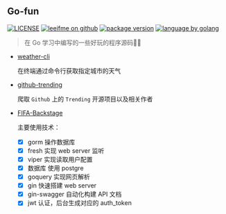 ## Go-fun

[![LICENSE](https://img.shields.io/badge/license-MIT-FF0080.svg)](https://github.com/leeifme/weather-cli/blob/master/LICENSE)
[![leeifme on github](https://img.shields.io/badge/github-@leeifme-red.svg)](https://github.com/leeifme)
[![package version](https://img.shields.io/badge/package-v0.1.0-blue.svg)](https://github.com/leeifme/Go-fun)
[![language by golang](https://img.shields.io/badge/language-@golang-green.svg)](https://github.com/leeifme/Go-fun)

> 在 Go 学习中编写的一些好玩的程序源码🌻🍉

- [weather-cli](https://github.com/leeifme/Go-fun/tree/master/weather-cli)

  在终端通过命令行获取指定城市的天气

- [github-trending](https://github.com/leeifme/Go-fun/tree/master/github-trending)

  爬取 `Github` 上的 `Trending` 开源项目以及相关作者

- [FIFA-Backstage](https://github.com/leeifme/Go-fun/tree/master/FIFA-Backstage)

  主要使用技术：

  - [x] gorm 操作数据库
  - [x] fresh 实现 web server 监听
  - [x] viper 实现读取用户配置
  - [x] 数据库 使用 postgre
  - [x] goquery 实现网页解析
  - [x] gin 快速搭建 web server
  - [x] gin-swagger 自动化构建 API 文档
  - [x] jwt 认证，后台生成对应的 auth_token